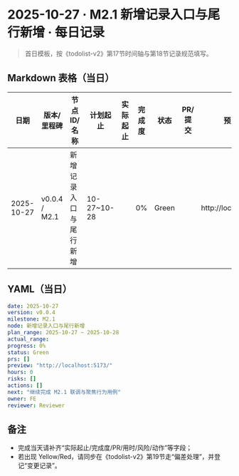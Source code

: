 # 2025-10-27 · M2.1 新增记录入口与尾行新增 · 每日记录

> 首日模板，按《todolist-v2》第17节时间轴与第18节记录规范填写。

## Markdown 表格（当日）

| 日期 | 版本/里程碑 | 节点 ID/名称 | 计划起止 | 实际起止 | 完成度 | 状态 | PR/提交 | 预览链接 | 用时(h) | 风险/阻塞 | 调整动作 | 下个计划 | 责任人 | 审核人 |
|---|---|---|---|---|---|---|---|---|---|---|---|---|---|---|
| 2025-10-27 | v0.0.4 / M2.1 | 新增记录入口与尾行新增 | 10-27~10-28 |  | 0% | Green |  | http://localhost:5173/ | 0 |  |  | 继续完成 M2.1 联调与聚焦行为用例 | FE | Reviewer |

## YAML（当日）

```yaml
date: 2025-10-27
version: v0.0.4
milestone: M2.1
node: 新增记录入口与尾行新增
plan_range: 2025-10-27 ~ 2025-10-28
actual_range: 
progress: 0%
status: Green
prs: []
preview: "http://localhost:5173/"
hours: 0
risks: []
actions: []
next: "继续完成 M2.1 联调与聚焦行为用例"
owner: FE
reviewer: Reviewer
```

## 备注
- 完成当天请补齐“实际起止/完成度/PR/用时/风险/动作”等字段；
- 若出现 Yellow/Red，请同步在《todolist-v2》第19节走“偏差处理”，并登记“变更记录”。